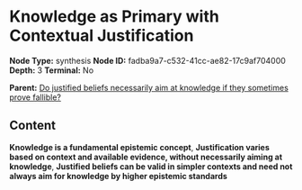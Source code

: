 # Knowledge as Primary with Contextual Justification

**Node Type:** synthesis
**Node ID:** fadba9a7-c532-41cc-ae82-17c9af704000
**Depth:** 3
**Terminal:** No

**Parent:** [Do justified beliefs necessarily aim at knowledge if they sometimes prove fallible?](do-justified-beliefs-necessarily-aim-at-knowledge-if-they-sometimes-prove-fallible.md)

## Content

**Knowledge is a fundamental epistemic concept**, **Justification varies based on context and available evidence, without necessarily aiming at knowledge**, **Justified beliefs can be valid in simpler contexts and need not always aim for knowledge by higher epistemic standards**
